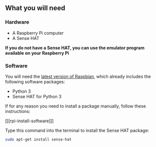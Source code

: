 ## What you will need

### Hardware

- A Raspberry Pi computer
- A Sense HAT

**If you do not have a Sense HAT, you can use the emulator program available on your Raspberry Pi**

### Software

You will need the [latest version of Raspbian](https://www.raspberrypi.org/downloads/), which already includes the following software packages:

- Python 3
- Sense HAT for Python 3

If for any reason you need to install a package manually, follow these instructions:

[[[rpi-install-software]]]

Type this command into the terminal to install the Sense HAT package:

```bash
sudo apt-get install sense-hat
```